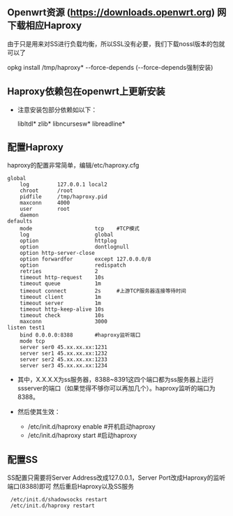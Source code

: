 ## Openwrt资源 (https://downloads.openwrt.org) 网下载相应Haproxy
由于只是用来对SS进行负载均衡，所以SSL没有必要，我们下载nossl版本的包就可以了

   opkg install /tmp/haproxy*   --force-depends   (--force-depends强制安装)

## Haproxy依赖包在openwrt上更新安装
* 注意安装包部分依赖如以下：

  libltdl* zlib* libncursesw* libreadline*
  
## 配置Haproxy
  haproxy的配置非常简单，编辑/etc/haproxy.cfg

    global
        log         127.0.0.1 local2
        chroot      /root
        pidfile     /tmp/haproxy.pid
        maxconn     4000
        user        root
        daemon
    defaults
        mode                    tcp    #TCP模式
        log                     global
        option                  httplog
        option                  dontlognull
        option http-server-close
        option forwardfor       except 127.0.0.0/8
        option                  redispatch
        retries                 2
        timeout http-request    10s
        timeout queue           1m
        timeout connect         2s     #上游TCP服务器连接等待时间 
        timeout client          1m
        timeout server          1m
        timeout http-keep-alive 10s
        timeout check           10s
        maxconn                 3000
    listen test1
        bind 0.0.0.0:8388       #haproxy监听端口
        mode tcp
        server ser0 45.xx.xx.xx:1231
        server ser1 45.xx.xx.xx:1232
        server ser2 45.xx.xx.xx:1233
        server ser3 45.xx.xx.xx:1234

 * 其中，X.X.X.X为ss服务器，8388~8391这四个端口都为ss服务器上运行ssserver的端口（如果觉得不够你可以再加几个）。haproxy监听的端口为8388。
 
 * 然后使其生效：
	+ /etc/init.d/haproxy enable  #开机启动haproxy
	+ /etc/init.d/haproxy start   #启动haproxy

## 配置SS
SS配置只需要将Server Address改成127.0.0.1，Server Port改成Haproxy的监听端口(8388)即可
然后重启Haproxy以及SS服务

     /etc/init.d/shadowsocks restart
     /etc/init.d/haproxy restart

